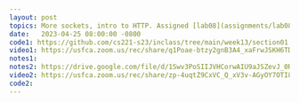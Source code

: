 ```yaml
---
layout: post
topics: More sockets, intro to HTTP. Assigned [lab08](assignments/lab08.html)
date:   2023-04-25 08:00:00 -0800
code1: https://github.com/cs221-s23/inclass/tree/main/week13/section01
video1: https://usfca.zoom.us/rec/share/q1Poae-btzy2gnB3A4_xaFrwJSKH6TDJRPMEhTZvF0iN2SUQiH7dNDeCHf5EHbX7.kc2kIEXKgwk0H5xy
notes1: 
notes2: https://drive.google.com/file/d/1Swv3PoSIIJVHCorwAIU9aJSZevJ_0Rib/view?usp=share_link
video2: https://usfca.zoom.us/rec/share/zp-4uqtZ9CxVC_Q_xV3v-AGyOY7OTI8dbjbWlCKxxmTVq-Qqm1rhjdfw4ks7tw1O.0QLmWelzQHFKlVB9 
code2:  
---
```

